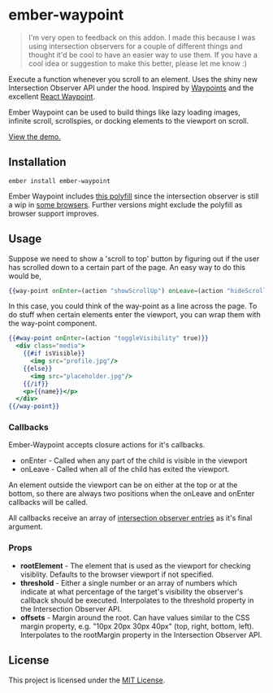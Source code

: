 ember-waypoint
==============================================================================

> I'm very open to feedback on this addon. I made this because I was using intersection observers for a couple of different things and thought it'd be cool to have an easier way to use them. If you have a cool idea or suggestion to make this better, please let me know :)

Execute a function whenever you scroll to an element. Uses the shiny new Intersection Observer API under the hood. Inspired by [Waypoints](https://github.com/imakewebthings/waypoints) and the excellent [React Waypoint](https://github.com/brigade/react-waypoint).

Ember Waypoint can be used to build things like lazy loading images, infinite scroll, scrollspies, or docking elements to the viewport on scroll.

[View the demo.](https://harrisjose.github.io/ember-waypoint)

Installation
------------------------------------------------------------------------------

```
ember install ember-waypoint
```

Ember Waypoint includes [this polyfill](https://www.npmjs.com/package/intersection-observer) since the intersection observer is still a wip in [some browsers](https://caniuse.com/#feat=intersectionobserver). Further versions might exclude the polyfill as browser support improves.

Usage
------------------------------------------------------------------------------

Suppose we need to show a 'scroll to top' button by figuring out if the user has scrolled down to a certain part of the page. An easy way to do this would be,

```hbs
{{way-point onEnter=(action "showScrollUp") onLeave=(action "hideScrollUp")}}
```

In this case, you could think of the way-point as a line across the page. To do stuff when certain elements enter the viewport, you can wrap them with the way-point component.

```hbs
{{#way-point onEnter=(action "toggleVisibility" true)}}
  <div class="media">
    {{#if isVisible}}
      <img src="profile.jpg"/>
    {{else}}
      <img src="placeholder.jpg"/>
    {{/if}}
    <p>{{name}}</p>
  </div>
{{/way-point}}
``` 

### Callbacks

Ember-Waypoint accepts closure actions for it's callbacks. 

* onEnter - Called when any part of the child is visible in the viewport
* onLeave - Called when all of the child has exited the viewport.

An element outside the viewport can be on either at the top or at the bottom, so there are always two positions when the onLeave and onEnter callbacks will be called.

All callbacks receive an array of [intersection observer entries](https://developer.mozilla.org/en-US/docs/Web/API/IntersectionObserverEntry) as it's final argument.

### Props

* **rootElement** - The element that is used as the viewport for checking visiblity. Defaults to the browser viewport if not specified.
* **threshold** - Either a single number or an array of numbers which indicate at what percentage of the target's visibility the observer's callback should be executed. Interpolates to the threshold property in the Intersection Observer API.
* **offsets** - Margin around the root. Can have values similar to the CSS margin property, e.g. "10px 20px 30px 40px" (top, right, bottom, left). Interpolates to the rootMargin property in the Intersection Observer API.

License
------------------------------------------------------------------------------

This project is licensed under the [MIT License](LICENSE.md).
